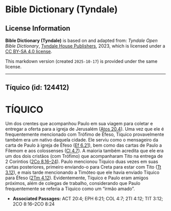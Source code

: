 # Bible Dictionary (Tyndale)

## License Information

**Bible Dictionary (Tyndale)** is based on and adapted from: _Tyndale Open Bible Dictionary_, [Tyndale House Publishers](https://tyndaleopenresources.com/), 2023, which is licensed under a [CC BY-SA 4.0 license](https://creativecommons.org/licenses/by-sa/4.0/legalcode.en).

This markdown version (created `2025-10-17`) is provided under the same license.



--------------------------------

## Tíquico (id: 124412)

TÍQUICO
=======

Um dos crentes que acompanhou Paulo em sua viagem para coletar e entregar a oferta para a igreja de Jerusalém ([Atos 20\.4](https://ref.ly/Acts20:4)). Uma vez que ele é frequentemente mencionado com Trófimo de Éfeso, Tíquico provavelmente também era um nativo daquela cidade. Ele serviu como o mensageiro da carta de Paulo à igreja de Éfeso ([Ef 6\.21](https://ref.ly/Eph6:21)), bem como das cartas de Paulo a Filemom e aos colossenses ([Cl 4\.7](https://ref.ly/Col4:7)). A maioria também acredita que ele era um dos dois cristãos (com Trófimo) que acompanharam Tito na entrega de 2 Coríntios ([2Co 8\.16–24](https://ref.ly/2Cor8:16-2Cor8:24)). Paulo mencionou Tíquico duas vezes em suas cartas posteriores, primeiro enviando\-o para Creta para estar com Tito ([Tt 3\.12](https://ref.ly/Titus3:12)), e mais tarde mencionando a Timóteo que ele havia enviado Tíquico para Éfeso ([2Tm 4\.12](https://ref.ly/2Tim4:12)). Evidentemente, Tíquico e Paulo eram amigos próximos, além de colegas de trabalho, considerando que Paulo frequentemente se referia a Tíquico como um “irmão amado”.

* **Associated Passages:** ACT 20:4; EPH 6:21; COL 4:7; 2TI 4:12; TIT 3:12; 2CO 8:16–2CO 8:24

